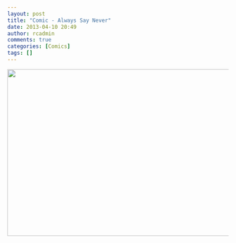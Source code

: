 ```yaml
---
layout: post
title: "Comic - Always Say Never"
date: 2013-04-10 20:49
author: rcadmin
comments: true
categories: [Comics]
tags: []
---
```

<a href="http://bitsmack.com/wp/2013/04/10/comic-always-say-never/attachment/20130410/" rel="attachment wp-att-2476"><img src="http://bitsmack.com/wp/wp-content/uploads/2013/04/20130410.jpg" alt="" title="How do you spell Bieber? Is it I before E except after Bieb?" width="680" height="380" class="alignnone size-full wp-image-2476" /></a>
